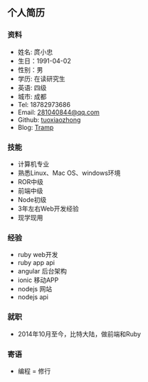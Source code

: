 ## 个人简历

### 资料

* 姓名: 庹小忠
* 生日：1991-04-02
* 性别：男
* 学历: 在读研究生
* 英语: 四级
* 城市: 成都
* Tel: 18782973686
* Email: 281040844@qq.com
* Github: [tuoxiaozhong](https://github.com/tuoxiaozhong)
* Blog: [Tramp](http://blog.csdn.net/tuoxz)


### 技能

* 计算机专业
* 熟悉Linux、Mac OS、windows环境
* ROR中级
* 前端中级
* Node初级
* 3年左右Web开发经验
* 现学现用

### 经验
* ruby web开发
* ruby app api
* angular 后台架构
* ionic 移动APP
* nodejs 网站
* nodejs api

### 就职

* 2014年10月至今，比特大陆，做前端和Ruby

### 寄语

* 编程 = 修行




